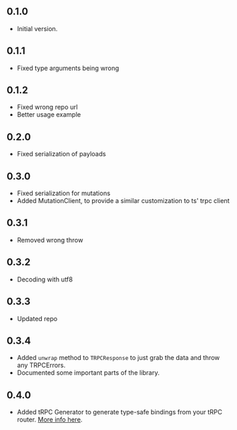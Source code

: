 ## 0.1.0

- Initial version.

## 0.1.1

- Fixed type arguments being wrong

## 0.1.2

- Fixed wrong repo url
- Better usage example

## 0.2.0

- Fixed serialization of payloads

## 0.3.0

- Fixed serialization for mutations
- Added MutationClient, to provide a similar customization to ts' trpc client

## 0.3.1

- Removed wrong throw

## 0.3.2

- Decoding with utf8

## 0.3.3

- Updated repo

## 0.3.4

- Added `unwrap` method to `TRPCResponse` to just grab the data and throw any TRPCErrors.
- Documented some important parts of the library.

## 0.4.0

- Added tRPC Generator to generate type-safe bindings from your tRPC router. [More info here](https://github.com/wosherco/trpc-client-dart).
